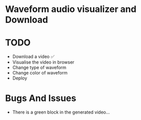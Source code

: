 # Waveform audio visualizer and Download

# TODO
- Download a video ✅
- Visualise the video in browser
- Change type of waveform
- Change color of waveform
- Deploy

# Bugs And Issues 
- There is a green block in the generated video...